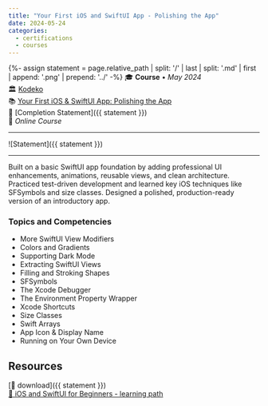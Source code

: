 ```yaml
---
title: "Your First iOS and SwiftUI App - Polishing the App"
date: 2024-05-24
categories:
  - certifications
  - courses
---
```

{%- assign statement = page.relative_path |  split: '/' | last | split: '.md' | first | append: '.png' | prepend: '../' -%}
🎓 **Course** • _May 2024_  
🏛️ [Kodeko](https://www.kodeco.com/)  
📚 [Your First iOS & SwiftUI App: Polishing the App](https://www.kodeco.com/38052670-your-first-ios-swiftui-app-polishing-the-app)  
📜 [Completion Statement]({{ statement }})  
📍 _Online Course_  

---

![Statement]({{ statement }})

---

Built on a basic SwiftUI app foundation by adding professional UI enhancements, animations, reusable views, and clean architecture. Practiced test-driven development and learned key iOS techniques like SFSymbols and size classes. Designed a polished, production-ready version of an introductory app.


### Topics and Competencies

- More SwiftUI View Modifiers
- Colors and Gradients
- Supporting Dark Mode
- Extracting SwiftUI Views
- Filling and Stroking Shapes
- SFSymbols
- The Xcode Debugger
- The Environment Property Wrapper
- Xcode Shortcuts
- Size Classes
- Swift Arrays
- App Icon & Display Name
- Running on Your Own Device


## Resources

[💾 download]({{ statement }})  
[🔗 iOS and SwiftUI for Beginners - learning path](https://www.kodeco.com/ios/paths/learn)  
